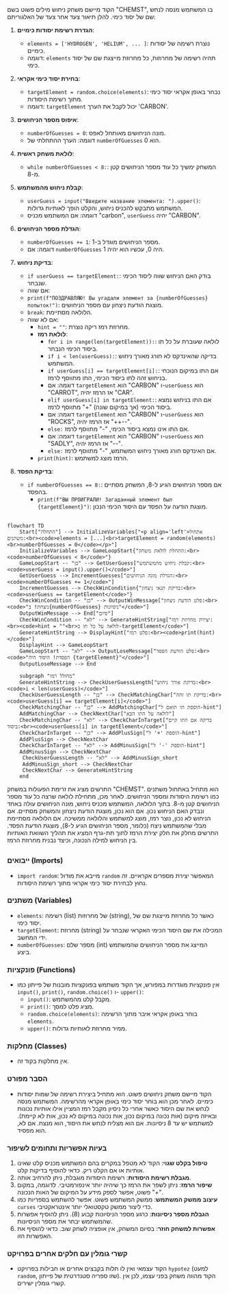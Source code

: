 ## <algorithm>
הקוד מיישם משחק ניחוש מילים פשוט בשם "CHEMST", בו המשתמש מנסה לנחש שם של יסוד כימי. להלן תיאור צעד אחר צעד של האלגוריתם:

1. **הגדרת רשימת יסודות כימיים**:
    - `elements = ['HYDROGEN', 'HELIUM', ... ]`: נוצרת רשימה של יסודות כימיים.
    - דוגמה: `elements` תהיה רשימה של מחרוזות, כל מחרוזת מייצגת שם של יסוד כימי.

2. **בחירת יסוד כימי אקראי**:
   - `targetElement = random.choice(elements)`: נבחר באופן אקראי יסוד כימי מתוך רשימת היסודות.
   - דוגמה: `targetElement` יכול לקבל את הערך 'CARBON'.

3.  **איפוס מספר הניחושים**:
    - `numberOfGuesses = 0`: מונה הניחושים מאותחל לאפס.
    - דוגמה:  הערך ההתחלתי של `numberOfGuesses` הוא 0.

4.  **לולאת משחק ראשית**:
    - `while numberOfGuesses < 8:`:  המשחק ימשיך כל עוד מספר הניחושים קטן מ-8.

5.  **קבלת ניחוש מהמשתמש**:
    - `userGuess = input("Введите название элемента: ").upper()`:  המשתמש מתבקש להכניס ניחוש, והקלט הופך לאותיות גדולות.
    - דוגמה: אם המשתמש מכניס "carbon", `userGuess` יהיה "CARBON".

6.  **הגדלת מספר הניחושים**:
    -  `numberOfGuesses += 1`: מספר הניחושים מוגדל ב-1.
    - דוגמה: אם `numberOfGuesses` היה 0, עכשיו הוא יהיה 1.

7.  **בדיקת ניחוש**:
    -  `if userGuess == targetElement:`: בודק האם הניחוש שווה ליסוד הכימי שנבחר.
    -  אם שווה:
      -  `print(f"ПОЗДРАВЛЯЮ! Вы угадали элемент за {numberOfGuesses} попыток!")`: מוצגת הודעת ניצחון עם מספר הניחושים.
      - `break`: הלולאה מסתיימת.
    - אם לא שווה:
        - `hint = ""`:  מחרוזת רמז ריקה נוצרת.
        -  **לולאת רמז**:
           -  `for i in range(len(targetElement)):`: לולאה שעוברת על כל תו ביסוד הכימי הנבחר.
            - `if i < len(userGuess):`: בדיקה שהאינדקס לא חורג מאורך ניחוש המשתמש.
             -  `if userGuess[i] == targetElement[i]:`: אם התו במיקום הנוכחי בניחוש זהה לתו ביסוד הכימי, התו מתווסף לרמז.
              - דוגמה: אם `targetElement` הוא "CARBON" ו-`userGuess` הוא "CARROT", אז הרמז יהיה "CAR".
             -  `elif userGuess[i] in targetElement:`: אם התו בניחוש נמצא ביסוד הכימי (אך במיקום שונה) "+" מתווסף לרמז.
              - דוגמה: אם `targetElement` הוא "CARBON" ו-`userGuess` הוא "ROCKS", אז הרמז יהיה "++--".
             - `else:` אם התו אינו נמצא ביסוד הכימי, "-" מתווסף לרמז.
              - דוגמה: אם `targetElement` הוא "CARBON" ו-`userGuess` הוא "SADLY", אז הרמז יהיה "--".
            - `else:` אם האינדקס חורג מאורך ניחוש המשתמש, "-" מתווסף לרמז.
         - `print(hint)`: הרמז מוצג למשתמש.

8. **בדיקת הפסד**:
    - `if numberOfGuesses == 8:`:  אם מספר הניחושים הגיע ל-8, המשחק מסתיים בהפסד.
        -  `print(f"ВЫ ПРОИГРАЛИ! Загаданный элемент был {targetElement}")`: מוצגת הודעה על הפסד עם היסוד הכימי הנכון.

## <mermaid>
```mermaid
flowchart TD
    Start["התחלה"] --> InitializeVariables["<p align='left'>אתחול משתנים:<br><code>elements = [...]<br>targetElement = random(elements)<br>numberOfGuesses = 0</code></p>"]
    InitializeVariables --> GameLoopStart{"התחלת לולאת משחק:<br><code>numberOfGuesses < 8</code>"}
    GameLoopStart -- "כן" --> GetUserGuess["קבלת ניחוש מהמשתמש:<br><code>userGuess = input().upper()</code>"]
    GetUserGuess --> IncrementGuesses["הגדלת מונה הניחושים:<br><code>numberOfGuesses += 1</code>"]
    IncrementGuesses --> CheckWinCondition{"בדיקת תנאי ניצחון:<br><code>userGuess == targetElement</code>"}
    CheckWinCondition -- "כן" --> OutputWinMessage["פלט הודעת ניצחון:<br><code>"ניצחת! ב{numberOfGuesses} ניסיונות"</code>"]
    OutputWinMessage --> End["סיום"]
    CheckWinCondition -- "לא" --> GenerateHintString["יצירת מחרוזת רמז:<br><code>hint = ""<br>לולאה על כל תו ב-targetElement</code>"]
    GenerateHintString --> DisplayHint["פלט רמז:<br><code>print(hint)</code>"]
    DisplayHint --> GameLoopStart
    GameLoopStart -- "לא" --> OutputLoseMessage["פלט הודעת הפסד:<br><code>"הפסדת! היסוד היה {targetElement}"</code>"]
    OutputLoseMessage --> End
    
    subgraph "מחולל רמז"
    GenerateHintString --> CheckUserGuessLength["בדיקת אורך ניחוש:<br><code>i < len(userGuess)</code>"]
    CheckUserGuessLength -- "כן" --> CheckMatchingChar["בדיקת תו זהה:<br><code>userGuess[i] == targetElement[i]</code>"]
    CheckMatchingChar -- "כן" --> AddMatchingChar["הוספת תו תואם ל-hint"]
    AddMatchingChar --> CheckNextChar["לולאה על התו הבא"]
    CheckMatchingChar -- "לא" --> CheckCharInTarget["בדיקה אם התו קיים ביסוד:<br><code>userGuess[i] in targetElement</code>"]
    CheckCharInTarget -- "כן" --> AddPlusSign["הוספת '+' ל-hint"]
    AddPlusSign --> CheckNextChar
    CheckCharInTarget -- "לא" --> AddMinusSign["הוספת '-' ל-hint"]
    AddMinusSign --> CheckNextChar
     CheckUserGuessLength -- "לא" --> AddMinusSign_short
     AddMinusSign_short --> CheckNextChar
     CheckNextChar --> GenerateHintString
    end
```

התרשים מציג את זרימת הפעולות במשחק "CHEMST". הוא מתחיל באתחול משתנים כמו רשימת היסודות ומספר הניחושים. לאחר מכן, מתחילת לולאה שרצה כל עוד מספר הניחושים קטן מ-8. בתוך הלולאה, המשתמש מכניס ניחוש, מונה הניחושים עולה באחד ונבדק האם הניחוש נכון. אם הוא נכון, מוצגת הודעת ניצחון והמשחק מסתיים. אם הניחוש לא נכון, נוצר רמז, מוצג למשתמש והלולאה ממשיכה. אם הלולאה מסתיימת מבלי שהמשתמש ניצח (כלומר, מספר הניחושים הגיע ל-8), מוצגת הודעת הפסד. התרשים מחלק את חלק יצירת הרמז לתוך תת-גרף המציג את תהליך השוואת האותיות בין הניחוש למילה הנכונה, וכיצד נבנית מחרוזת הרמז.

## <explanation>

### ייבואים (Imports)
- `import random`: מייבא את מודול `random` המאפשר יצירת מספרים אקראיים. זה נחוץ לבחירת יסוד כימי אקראי מתוך רשימת היסודות.

### משתנים (Variables)
- `elements`: רשימה (list) של מחרוזות (string), כאשר כל מחרוזת מייצגת שם של יסוד כימי.
- `targetElement`: מחרוזת (string) המכילה את שם היסוד הכימי האקראי שנבחר על ידי המחשב.
- `numberOfGuesses`: מספר שלם (int) המייצג את מספר הניחושים שהמשתמש ביצע.

### פונקציות (Functions)
- אין פונקציות מוגדרות במפורש, אך הקוד משתמש בפונקציות מובנות של פייתון כמו `input()`, `print()`, `random.choice()` ו- `upper()`:
    - `input()`: מקבל קלט מהמשתמש.
    - `print()`: מציג פלט למסך.
    - `random.choice(elements)`: בוחר באופן אקראי איבר מתוך הרשימה `elements`.
    - `upper()`: ממיר מחרוזת לאותיות גדולות.

### מחלקות (Classes)
- אין מחלקות בקוד זה.

### הסבר מפורט
- הקוד מיישם משחק ניחושים פשוט. הוא מתחיל ביצירת רשימה של שמות יסודות כימיים. לאחר מכן הוא בוחר יסוד כימי באופן אקראי מהרשימה. המשתמש מנסה לנחש את שם היסוד כאשר אחרי כל ניסיון מקבל רמז המציין אילו אותיות נכונות ובאיזה מיקום (אות נכונה במיקום נכון, אות נכונה במיקום לא נכון, אות לא קיימת). למשתמש יש עד 8 ניסיונות. אם הוא מצליח לנחש את היסוד, הוא מנצח. אם לא, הוא מפסיד.

### בעיות אפשריות ותחומים לשיפור
1. **טיפול בקלט שגוי**: הקוד לא מטפל במקרים בהם המשתמש מכניס קלט שאינו אותיות או אם הקלט ריק. כדאי להוסיף בדיקות קלט.
2. **מגבלת רשימת היסודות**: רשימת היסודות מוגבלת, ניתן להרחיב אותה.
3. **שיפור הרמז**: ניתן לשפר את הרמז כך שיהיה יותר אינפורמטיבי. לדוגמה, במקום "+" פשוט, אפשר לספק מידע על המיקום של האות הנכונה.
4. **עיצוב ממשק המשתמש**: ממשק המשתמש פשוט. אפשר להשתמש בספריות כמו `curses` כדי ליצור ממשק טקסטואלי יותר אינטראקטיבי.
5. **הגבלת מספר ניסיונות**: כרגע מספר הניסיונות קבוע (8). ניתן להוסיף אפשרות שהמשתמש יבחר את מספר הניסיונות.
6.  **אפשרות למשחק חוזר**: בסיום המשחק, אין אופציה לשחק שוב. כדאי להוסיף את האפשרות הזו.

### קשרי גומלין עם חלקים אחרים בפרויקט
- הקוד עצמאי ואין לו תלות בקבצים אחרים או חבילות בפרויקט `hypotez` (למעט `random`, שזו ספריה סטנדרטית של פייתון). הקוד מהווה משחק בפני עצמו, לכן אין קשרי גומלין ישירים.